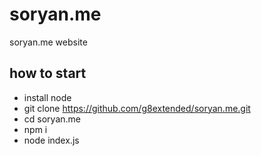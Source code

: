 # soryan.me
soryan.me website


## how to start

- install node
- git clone https://github.com/g8extended/soryan.me.git
- cd soryan.me
- npm i
- node index.js
